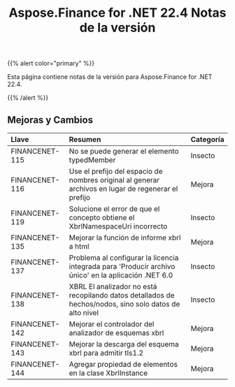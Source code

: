 ﻿---
title: Aspose.Finance for .NET 22.4 Notas de la versión
type: docs
weight: 50
url: /es/net/aspose-finance-for-net-22-4-release-notes/
---
{{% alert color="primary" %}}

Esta página contiene notas de la versión para Aspose.Finance for .NET 22.4.

{{% /alert %}}

## **Mejoras y Cambios**

|**Llave**|**Resumen**|**Categoría**|
|:- |:- |:- |
|FINANCENET-115|No se puede generar el elemento typedMember|Insecto|
|FINANCENET-116|Use el prefijo del espacio de nombres original al generar archivos en lugar de regenerar el prefijo|Mejora|
|FINANCENET-119|Solucione el error de que el concepto obtiene el XbrlNamespaceUri incorrecto|Insecto|
|FINANCENET-135|Mejorar la función de informe xbrl a html|Mejora|
|FINANCENET-137| Problema al configurar la licencia integrada para 'Producir archivo único' en la aplicación .NET 6.0|Insecto|
|FINANCENET-138| XBRL El analizador no está recopilando datos detallados de hechos/nodos, sino solo datos de alto nivel|Insecto|
|FINANCENET-142|Mejorar el controlador del analizador de esquemas xbrl|Mejora|
|FINANCENET-143| Mejorar la descarga del esquema xbrl para admitir tls1.2|Mejora|
|FINANCENET-144| Agregar propiedad de elementos en la clase XbrlInstance|Mejora|

